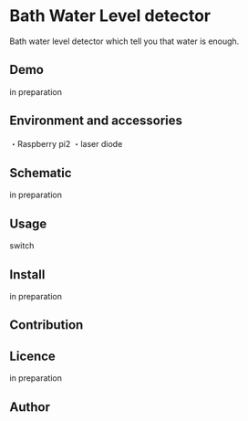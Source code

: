 Bath Water Level detector
====
Bath water level detector which tell you that water is enough. 

## Demo
in preparation

## Environment and accessories
・Raspberry pi2
・laser diode 

## Schematic
in preparation

## Usage
switch

## Install
in preparation

## Contribution


## Licence
in preparation

## Author
